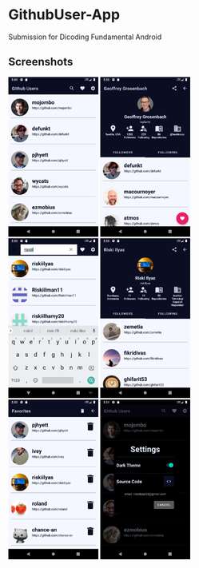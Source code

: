 # GithubUser-App
Submission for Dicoding Fundamental Android

## Screenshots
<p>
<img src="https://github.com/riskiilyas/GithubUser-App/blob/master/static/ss1.png" width="180"/>
<img src="https://github.com/riskiilyas/GithubUser-App/blob/master/static/ss2.png" width="180"/>
<img src="https://github.com/riskiilyas/GithubUser-App/blob/master/static/ss3.png" width="180"/>
<img src="https://github.com/riskiilyas/GithubUser-App/blob/master/static/ss4.png" width="180"/>
<img src="https://github.com/riskiilyas/GithubUser-App/blob/master/static/ss5.png" width="180"/>
<img src="https://github.com/riskiilyas/GithubUser-App/blob/master/static/ss6.png" width="180"/>
</p>
